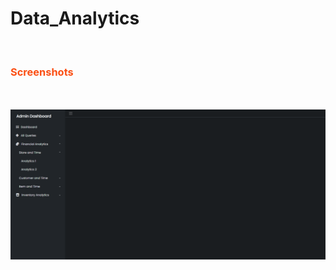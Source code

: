 # Data_Analytics
<br>

<div>
    <h3 style='color: #FB4F14'>Screenshots</h3>
    <br><br>
    <img src="screenshots/Nav Bar Image Complete.png"/>
</div>